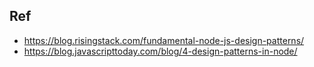 
## Ref

- https://blog.risingstack.com/fundamental-node-js-design-patterns/
- https://blog.javascripttoday.com/blog/4-design-patterns-in-node/
